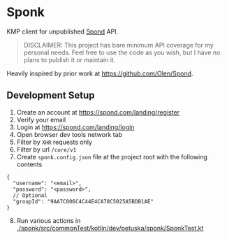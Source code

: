 # Sponk

KMP client for unpublished [Spond](https://spond.com) API.

> DISCLAIMER: This project has bare minimum API coverage for my personal needs.
> Feel free to use the code as you wish,
> but I have no plans to publish it or maintain it.

Heavily inspired by prior work at https://github.com/Olen/Spond.

## Development Setup

1. Create an account at https://spond.com/landing/register
2. Verify your email
3. Login at https://spond.com/landing/login
4. Open browser dev tools network tab
5. Filter by `XHR` requests only
6. Filter by url `/core/v1`
7. Create `sponk.config.json` file at the project root with the following contents

```json5
{
  "username": "<email>",
  "password": "<password>",
  // Optional
  "groupId": "9AA7C006C4C44E4CA70C5025A5BDB1AE"
}
```

8. Run various actions
   in [./sponk/src/commonTest/kotlin/dev/petuska/sponk/SponkTest.kt](./sponk/src/commonTest/kotlin/dev/petuska/sponk/SponkTest.kt)
